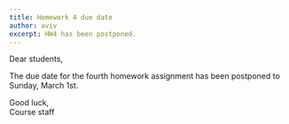 ```yaml
---
title: Homework 4 due date
author: aviv
excerpt: HW4 has been postponed.
---
```


Dear students,

The due date for the fourth homework assignment has been postponed to Sunday,
March 1st.

Good luck,<br>
Course staff



